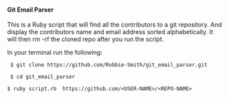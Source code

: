#### Git Email Parser
This is a Ruby script that will find all the contributors to a git repository. And display the contributors name and email address sorted alphabetically. It will then rm -rf the cloned repo after you run the script.

In your terminal run the following:

` $ git clone https://github.com/Robbie-Smith/git_email_parser.git`

` $ cd git_email_parser`

`$ ruby script.rb  https://github.com/<USER-NAME>/<REPO-NAME>`
